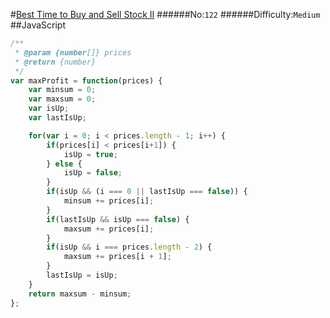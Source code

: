 #[Best Time to Buy and Sell Stock II](https://leetcode.com/problems/best-time-to-buy-and-sell-stock-ii/)
######No:`122`
######Difficulty:`Medium`
##JavaScript

```javascript
/**
 * @param {number[]} prices
 * @return {number}
 */
var maxProfit = function(prices) {
    var minsum = 0;
    var maxsum = 0;
    var isUp;
    var lastIsUp;

    for(var i = 0; i < prices.length - 1; i++) {
        if(prices[i] < prices[i+1]) {
            isUp = true;
        } else {
            isUp = false;
        }
        if(isUp && (i === 0 || lastIsUp === false)) {
            minsum += prices[i];
        }
        if(lastIsUp && isUp === false) {
            maxsum += prices[i];
        }
        if(isUp && i === prices.length - 2) {
            maxsum += prices[i + 1];
        }
        lastIsUp = isUp;
    }
    return maxsum - minsum;
};
```
